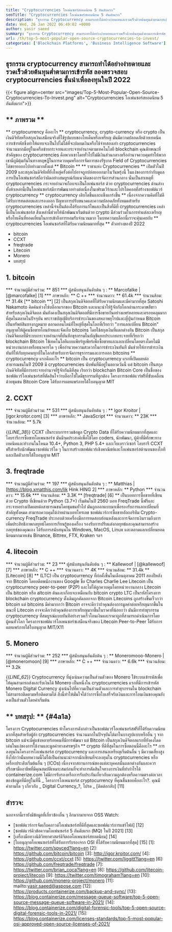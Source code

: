 ```yaml
---
title: "Cryptocurrencies โอเพ่นซอร์สยอดนิยม 5 อันดับแรก" 
seoTitle: "Cryptocurrencies โอเพ่นซอร์สยอดนิยม 5 อันดับแรก" 
description: "ธุรกรรม Cryptocurrency สามารถทำได้อย่างง่ายดายและรวดเร็วด้วยต้นทุนต่ำตามการเข้ารหัส ลองตรวจสอบ cryptocurrencies ชั้นนำเพื่อลงทุนในปี 2022" 
date: Wed, 26 Jan 2022 06:49:02 +0000
author: yasir saeed
summary: "ธุรกรรม Cryptocurrency สามารถทำได้อย่างง่ายดายและรวดเร็วด้วยต้นทุนต่ำตามการเข้ารหัส ลองตรวจสอบ cryptocurrencies ชั้นนำเพื่อลงทุนในปี 2022" 
url: /th/top-5-most-popular-open-source-cryptocurrencies-to-invest/
categories: ['Blockchain Platforms', 'Business Intelligence Software']
---
```


## ธุรกรรม cryptocurrency สามารถทำได้อย่างง่ายดายและรวดเร็วด้วยต้นทุนต่ำตามการเข้ารหัส ลองตรวจสอบ cryptocurrencies ชั้นนำเพื่อลงทุนในปี 2022

{{< figure align=center src="images/Top-5-Most-Popular-Open-Source-Cryptocurrencies-To-Invest.png" alt="Cryptocurrencies โอเพ่นซอร์สยอดนิยม 5 อันดับแรก">}}


## ** ภาพรวม **
** cryptocurrency คืออะไร ** cryptocurrency, crypto-currency หรือ crypto เป็นเงินดิจิทัลหรือสกุลเงินเสมือนจริงที่ใช้รูปแบบของโทเค็นหรือเหรียญ มันมีความปลอดภัยด้วยเทคนิคการเข้ารหัสซึ่งทำให้แทบจะเป็นไปไม่ได้ที่จะปลอมเงินหรือใช้จ่ายสองเท่า cryptocurrencies จำนวนมากมีอยู่ในเครือข่ายกระจายและกระจายอำนาจตามเทคโนโลยี blockchain คุณลักษณะที่สำคัญของ cryptocurrencies คือพวกเขาโดยทั่วไปไม่มีเงินส่วนกลางหรืออำนาจควบคุมทำให้พวกเขามีภูมิคุ้มกันในทางทฤษฎีในการควบคุมหรือการจัดการของรัฐบาล
Field of Cryptocurrencies ได้ขยายออกไปอย่างมากตั้งแต่ ** Bitcoin ** ** ราชาแห่ง Cryptocurrencies ** เปิดตัวในปี 2009 และสกุลเงินดิจิทัลที่ยิ่งใหญ่ครั้งต่อไปอาจถูกปล่อยออกมาในวันพรุ่งนี้ ในแง่ของการกำกับดูแลการเป็นโอเพ่นซอร์สถือว่าผิดอย่างสมบูรณ์กับแนวคิดของการจัดการส่วนกลาง นั่นเป็นสาเหตุที่ cryptocurrencies กระจายอำนาจเกือบจะเป็นโอเพ่นซอร์ส
ด้วย cryptocurrencies ด้านล่างทั้งห้าเหล่านี้เป็นโอเพ่นซอร์สมีการพัฒนาอย่างต่อเนื่องในเฟรมเวิร์กและโปรโตคอลที่สร้างซอฟต์แวร์ cryptocurrency ** cryptocurrency เติบโตขึ้นและแข็งแกร่งขึ้น ** เนื่องจากความคิดที่ไม่ดีได้รับการทดสอบและกรองออก ปัญหาการปรับขนาดและความปลอดภัยทั้งหมดสำหรับ cryptocurrencies เหล่านี้จำเป็นต้องได้รับการแก้ไขและเป็นสิ่งที่ดีที่ cryptocurrencies เหล่านี้เป็นโอเพ่นซอร์ส สิ่งเหล่านี้ช่วยให้นักพัฒนาเริ่มต้นด้วย crypto มีส่วนร่วมในการทำแต่ละเหรียญหรือโทเค็นที่ยอดเยี่ยมในการเข้าถึงการยอมรับจำนวนมาก
ในบทความบล็อกนี้เราจะคุ้นเคยกับ ** cryptocurrencies โอเพ่นซอร์สที่ได้รับความนิยมมากที่สุด ** ตัวอย่างของปี 2022
  * bitcoin
  * CCXT
  * freqtrade
  * Litecoin
  * Monero
  * บทสรุป

## 1. bitcoin
  *** จำนวนผู้มีส่วนร่วม: ** 851
  *** ผู้สนับสนุนอันดับต้น ๆ : ** Marcofalke | [@marcofalke] [1]
  *** ภาษาหลัก: ** C ++
  *** จำนวนดาว: ** 61.4k
  *** จำนวนส้อม: ** 31.4k
[** bitcoin **] [2] เป็นสกุลเงินดิจิตอลที่ได้รับความนิยมและมีค่ามากที่สุด Satoshi Nakamoto คิดค้นห่วงโซ่บล็อกแรกของ Bitcoin และแนะนำให้รู้จักกับโลกผ่านกระดาษสีขาวสำหรับสกุลเงินดิจิตอล มันยังคงเป็นสกุลเงินดิจิตอลที่มีการซื้อขายกันอย่างแพร่หลายและครอบคลุมมากที่สุดในตลาดในปัจจุบัน พระราชบัญญัติบริการชำระเงินของสหภาพยุโรปและญี่ปุ่นกำหนด Bitcoin เป็นทรัพย์สินทางกฎหมาย ตลาดออนไลน์ที่ใหญ่ที่สุดในโลกที่เรียกว่า "การแลกเปลี่ยน Bitcoin" อนุญาตให้ผู้คนซื้อขายโอนย้ายและจัดเก็บ bitcoins โดยใช้สกุลเงินที่แตกต่างกัน
Bitcoin เป็นสกุลเงินดิจิตอลที่มีระบบกระจายอำนาจที่บันทึกธุรกรรมในบัญชีแยกประเภทกระจายที่เรียกว่า blockchain Bitcoin ใช้เทคโนโลยีแบบเพียร์ทูเพียร์เพื่อซื้อขายและแลกเปลี่ยนโดยตรงโดยไม่มีหน่วยงานกลางหรือธนาคารใด ๆ เพื่ออำนวยความสะดวกในการชำระเงินทันที มันช่วยให้การชำระเงินทันทีให้กับทุกคนทุกที่ในโลกสำหรับการจัดการธุรกรรมและการออก bitcoins
** cryptocurrency แรกคืออะไร ** bitcoin เป็น cryptocurrency แรกที่เปิดเผยต่อสาธารณชนในปี 2009 มี cryptocurrencies นับพันที่มีอยู่ในตลาดวันนี้ แต่ bitcoin เป็นสกุลเงินดิจิทัลที่มีการกระจายอำนาจที่รู้จักกันดีที่สุด เรียกว่า blockchain Bitcoin Core เป็นชื่อของซอฟต์แวร์โอเพ่นซอร์สที่ตัดสินใจว่าบล็อกโซ่ใดมีธุรกรรมที่ถูกต้อง โครงการซอฟต์แวร์ฟรีที่ขับเคลื่อนด้วยชุมชน Bitcoin Core ได้รับการเผยแพร่ภายใต้ใบอนุญาต MIT

## 2. CCXT
  *** จำนวนผู้มีส่วนร่วม: ** 531
  *** ผู้สนับสนุนอันดับต้น ๆ : ** Igor Kroitor | [igor.kroitor.com] [3]
  *** ภาษาหลัก: ** JavaScript
  *** จำนวนดาว: ** 23K
  *** จำนวนส้อม: ** 5.7k

{{_LINE_38_}}
CCXT เป็นระบบการรวมข้อมูล Crypto Data ที่ได้รับความนิยมมากที่สุดและไลบรารีการซื้อขายโอเพนซอร์ซ มันมีจุดประสงค์เพื่อใช้โดย coders, นักพัฒนา, ผู้ค้าที่มีทักษะทางเทคนิคและทำงานในโหนด 10.4+, Python 3, PHP 5.4+ และเว็บเบราว์เซอร์ ไลบรารี CCXT ฟรีสำหรับนักพัฒนาซอฟต์แวร์ใด ๆ ในการสร้างซอฟต์แวร์เชิงพาณิชย์และโอเพ่นซอร์สด้านบนของไอทีและเปิดตัวภายใต้ใบอนุญาต MIT

## 3. freqtrade
  *** จำนวนผู้มีส่วนร่วม: ** 197
  *** ผู้สนับสนุนอันดับต้น ๆ : ** Matthias | [https://blog.xmatthis.com/lik Hink HING 2]
  *** ภาษาหลัก: ** Python
  *** จำนวนดาว: ** 15.6k
  *** จำนวนส้อม: ** 3.3K
** [freqtrade] [6] ** เป็นบอทการซื้อขายที่เขียนด้วย Crypto ที่เขียนด้วย Python (3.7+) เริ่มต้นในปี 2560 บอท FreqTrade นี้ฟรีและกระจายอย่างเปิดเผยต่อสาธารณชนโดยชุมชนทั่วไป มันถูกออกแบบมาเพื่อรองรับการแลกเปลี่ยนที่สำคัญทั้งหมด สามารถควบคุมได้ง่ายผ่านบอทโทรเลข
ซอฟต์แวร์การซื้อขายอัลกอริทึม Crypto-currency FreqTrade ประกอบด้วยเครื่องมือการทดสอบย้อนหลังและการจัดการเงินรวมถึงการเพิ่มประสิทธิภาพกลยุทธ์โดยการเรียนรู้ของเครื่อง รองรับการปรับแต่งกลยุทธ์และคุณสามารถสร้างกลยุทธ์ของคุณเอง ได้รับการสนับสนุนใน Windows, MacOS, Linux และตลาดแลกเปลี่ยนยอดนิยมมากมายเช่น Binance, Bittrex, FTX, Kraken ฯลฯ

## 4. litecoin
  *** จำนวนผู้มีส่วนร่วม: ** 23
  *** ผู้สนับสนุนอันดับต้น ๆ : ** Kallewoof | [@kallewoof] [7]
  *** ภาษาหลัก: ** C ++
  *** จำนวนดาว: ** 4K
  *** จำนวนส้อม: ** 31.4k
** [Litecoin] [8] ** (LTC) เป็น cryptocurrency ที่ก่อตั้งขึ้นในเดือนตุลาคม 2011 สองปีหลังจาก Bitcoin โดยอดีตพนักงานของ Google ชื่อ Charles Charlie Lee Litecoin เป็น cryptocurrency peer-to-peer (P2P) และไม่ได้ถูกควบคุมโดยหน่วยงานกลาง Litecoin เป็น bitcoin หรือ altcoin ต้นและเกือบจะเหมือนกับ bitcoin crypto LTC เป็นรหัสโครงการ blockchain cryptocurrency ดั้งเดิมถูกคัดลอกจาก Bitcoin
Litecoins ถูกสร้างขึ้นเร็วกว่า bitcoin แต่ bitcoins มีค่ามากกว่า Bitcoin อาจจะดีกว่าถ้าคุณต้องการมูลค่าต่อเหรียญมากขึ้นในขณะที่ Litecoin อาจจะดีกว่าถ้าคุณต้องการเหรียญมากขึ้นในราคาที่น้อยกว่า มันมีการทำธุรกรรม cryptocurrency ที่สมบูรณ์แบบทันทีอย่างรวดเร็วโอนเงินและราคาถูกที่สามารถดำเนินการโดยผู้คนทั่วโลก โครงการซอฟต์แวร์โอเพนซอร์ซเสมือนจริงของ Litecoin Peer-to-Peer ได้รับการเผยแพร่ภายใต้ใบอนุญาต MIT/X11

## 5. Monero
  *** จำนวนผู้มีส่วนร่วม: ** 252
  *** ผู้สนับสนุนอันดับต้น ๆ : ** Moneromooo-Monero | [@moneromoon] [9]
  *** ภาษาหลัก: ** C ++
  *** จำนวนดาว: ** 6.6k
  *** จำนวนส้อม: ** 3.2k

{{_LINE_62_}}
Cryptocurrency ที่มุ่งเน้นความเป็นส่วนตัวของ Monero ใช้ระบบเข้ารหัสเพื่อให้คุณสามารถส่งและรับเงินได้ Monero เป็นหนึ่งใน cryptocurrencies แรกที่มีการเข้ารหัส Monero Digital Currency มุ่งเน้นไปที่ความเป็นส่วนตัวและการทำธุรกรรมใน blockchain ไม่สามารถติดตามหรือติดตามได้ สิ่งนี้ทำให้มั่นใจได้ว่าการซื้อใบเสร็จรับเงินและการโอนเงินของคุณยังคงเป็นส่วนตัวโดยค่าเริ่มต้น

## ** บทสรุป: ** {#4a1a}
โครงการ Cryptocurrencies ห้าโครงการดังกล่าวเป็นซอฟต์แวร์โอเพ่นซอร์สฟรีที่ได้รับความนิยมมากที่สุดสำหรับผู้ค้า cryptocurrencies จำนวนมากในปัจจุบันได้มาในบางรูปแบบหรืออื่น ๆ จาก bitcoin แม้จะมีคู่แข่งหลายร้อยคนที่มีการพัฒนา แต่ Bitcoin เป็นสกุลเงินดิจิตอลแรกที่ยังคงโดดเด่นในแง่ของการใช้งานและมูลค่าทางเศรษฐกิจ
** crypto ที่ดีที่สุดในการซื้อตอนนี้คืออะไร ** การลงทุนในโครงการโอเพ่นซอร์ส cryptocurrency และการเสนอเหรียญเริ่มต้นอื่น ๆ มีความเสี่ยงสูง ยิ่งไปกว่านั้นบทความนี้ไม่ได้เป็นคำแนะนำจากนักเขียนที่จะลงทุนใน cryptocurrencies หรือเครื่องประดับเริ่มต้นอื่น ๆ (ICOs) เนื่องจากสถานการณ์ของแต่ละบุคคลนั้นแตกต่างกันและควรปรึกษามืออาชีพที่มีคุณสมบัติเหมาะสมก่อนที่จะทำการตัดสินใจทางการเงินที่ทำกำไรได้ containerize.com ไม่มีการรับรองหรือการรับประกันเกี่ยวกับความถูกต้องหรือความตรงต่อเวลาของข้อมูลที่มีอยู่ในที่นี้
_ โครงการโอเพนซอร์ส cryptocurrency ที่คุณชื่นชอบคืออะไร?. คุณมีคำถามใด ๆ เกี่ยวกับ _ Digital Currency_?, โปรด _ [ติดต่อกลับ] [11]

## สำรวจ:
นอกจากนี้เรายังมีข้อมูลที่เกี่ยวข้องอื่น ๆ อีกมากมายจาก OSS Watch:
  * [ซอฟต์แวร์การจัดเก็บคลาวด์โอเพ่นซอร์สที่ดีที่สุดและซอฟต์แวร์การแชร์ไฟล์] [12]
  * [ซอฟต์แวร์คิวข้อความโอเพ่นซอร์ส 5 อันดับแรก (MQ) ในปี 2021] [13]
  * [เครื่องมือทางนิติวิทยาศาสตร์ดิจิตอลโอเพนซอร์สยอดนิยม] [14]
  * [ใบอนุญาตโอเพนซอร์สที่ได้รับการรับรองจาก OSI ที่ได้รับความนิยมมากที่สุด] [15]
[1]: https://twitter.com/spyced?lang=en
[2]: https://github.com/bitcoin/bitcoin
[3]: http://igor.kroitor.com/
[4]: https://github.com/ccxt/ccxt
[5]: https://twitter.com/liggitt?lang=en
[6]: https://github.com/freqtrade/freqtrade
[7]: https://twitter.com/brian_coca?lang=en
[8]: https://github.com/litecoin-project/litecoin
[9]: https://twitter.com/timograham?lang=en
[10]: https://github.com/monero-project/monero
[11]: mailto:yasir.saeed@aspose.com
[12]: https://products.containerize.com/backup-and-sync/
[13]: https://blog.containerize.com/message-queue-software/top-5-open-source-message-queue-software-in-2021/
[14]: https://blog.containerize.com/digital-forensic-tools/top-5-open-source-digital-forensic-tools-in-2021/
[15]: https://blog.containerize.com/licenses-standards/top-5-most-popular-osi-approved-open-source-licenses-of-2021/
